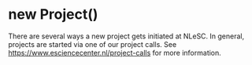 # new Project()

There are several ways a new project gets initiated at NLeSC. In general, projects are started via one of our project calls. See https://www.esciencecenter.nl/project-calls for more information.
